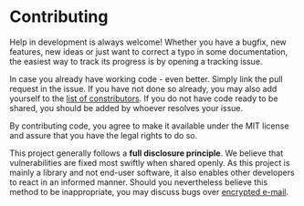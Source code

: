 Contributing
============

Help in development is always welcome!  Whether you have a bugfix, new features, new ideas or just want to correct a typo in some documentation, the easiest way to track its progress is by opening a tracking issue.

In case you already have working code - even better. Simply link the pull request in the issue. If you have not done so already, you may also add yourself to the [list of constributors][contributors]. If you do not have code ready to be shared, you should be added by whoever resolves your issue.

By contributing code, you agree to make it available under the MIT license and assure that you have the legal rights to do so.

This project generally follows a **full disclosure principle**.  We believe that vulnerabilities are fixed most swiftly when shared openly. As this project is mainly a library and not end-user software, it also enables other developers to react in an informed manner.  Should you nevertheless believe this method to be inappropriate, you may discuss bugs over [encrypted e-mail][pgp-key].

[contributors]: ../Contributors.txt
[pgp-key]: http://pgp.mit.edu/pks/lookup?op=vindex&search=0x8BFB6B35887B56B8
